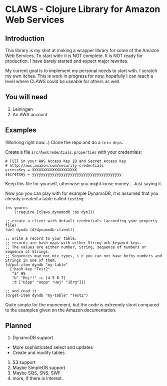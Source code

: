 CLAWS - Clojure Library for Amazon Web Services
===============================================

Introduction
------------

This library is my shot at making a wrapper library for
some of the Amazon Web Services. To start with: it is NOT
complete. It is NOT ready for production. I have barely started
and expect major rewrites.

My current goal is to implement my personal needs to start with.
I scratch my own itches. This is work in progress for now, hopefully I
can reach a level where CLAWS could be useable for others as well.

You will need
-------------
1) Leiningen
2) An AWS account


Examples
--------
(Working right now...)
Clone the repo and do a `lein deps`.

Create a file `src/AwsCredentials.properties` with your credentials:

    # Fill in your AWS Access Key ID and Secret Access Key
    # http://aws.amazon.com/security-credentials
    accessKey = XXXXXXXXXXXXXXXXXXXX
    secretKey = yyyyyyyyyyyyyyyyyyyyyyyyyyyyyyyyyyyyyyyy

Keep this file for yourself, otherwise you might loose money...
Just saying it.

Now you you can play with for example DynamoDB, it is assumed that
you already created a table called `testing`:

    (ns yourns
        (:require [claws.dynamodb :as dyn]))

    ;; create a client with default credentials (according your property file)
    (def dyndb (d/dynamodb-client))
    
    ;; write a record to your table.
    ;; records are hash maps with either String och keyword keys.
    ;; The values are either number, String, sequence of numbers or sequence of Strings.
    ;; Sequences may not mix types, i e you can not have boths numbers and Strings in one of them.
    (d/put-item dyndb "my-table"
      {:hash-key "Test2"
       "a" 99
       "b" "Hej!!" :c [4 5 6 7]
       :d ["Hipp" "Hopp" "Hej" "Jörg"]})

    ;; and read it
    (d/get-item dyndb "my-table" "Test2")

Quite simple for the momement, but the code is extremely short compared to the examples
given on the Amazon documentation.

Planned
-------
1. DynamoDB support
  * More sophisticated select and updates
  * Create and modify tables
1. S3 support
1. Maybe SimpleDB support
1. Maybe SQS, SNS, SWF
1. more, if there is interest.

